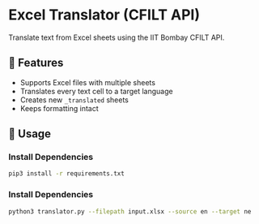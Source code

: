 # Excel Translator (CFILT API)

Translate text from Excel sheets using the IIT Bombay CFILT API.

## 🔧 Features

- Supports Excel files with multiple sheets
- Translates every text cell to a target language
- Creates new `_translated` sheets
- Keeps formatting intact

## 🚀 Usage

### Install Dependencies

```bash
pip3 install -r requirements.txt
```

### Install Dependencies

```bash
python3 translator.py --filepath input.xlsx --source en --target ne
```
